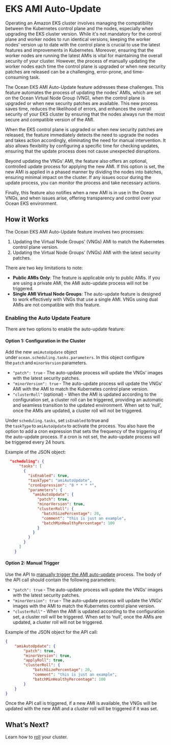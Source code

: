 # EKS AMI Auto-Update  

Operating an Amazon EKS cluster involves managing the compatibility between the Kubernetes control plane and the nodes, especially when upgrading the EKS cluster version. While it's not mandatory for the control plane and worker nodes to run identical versions, keeping the worker nodes’ version up to date with the control plane is crucial to use the latest features and improvements in Kubernetes. Moreover, ensuring that the worker nodes are running the latest AMIs is vital for maintaining the overall security of your cluster. However, the process of manually updating the worker nodes each time the control plane is upgraded or when new security patches are released can be a challenging, error-prone, and time-consuming task. 

The Ocean EKS AMI Auto-Update feature addresses these challenges. This feature automates the process of updating the nodes' AMIs, which are set on the Ocean Virtual Node Group (VNG), when the control plane is upgraded or when new security patches are available. This new process saves time, reduces the likelihood of errors, and enhances the overall security of your EKS cluster by ensuring that the nodes always run the most secure and compatible version of the AMI. 
 
When the EKS control plane is upgraded or when new security patches are released, the feature immediately detects the need to upgrade the nodes and takes action accordingly, eliminating the need for manual intervention. It also allows flexibility by configuring a specific time for checking updates, ensuring that the update process does not cause unexpected disruptions. 

Beyond updating the VNGs’ AMI, the feature also offers an optional, controlled update process for applying the new AMI. If this option is set, the new AMI is applied in a phased manner by dividing the nodes into batches, ensuring minimal impact on the cluster. If any issues occur during the update process, you can monitor the process and take necessary actions.   

Finally, this feature also notifies when a new AMI is in use in the Ocean VNGs, and when issues arise, offering transparency and control over your Ocean EKS environment. 

## How it Works 

The Ocean EKS AMI Auto-Update feature involves two processes: 
1. Updating the Virtual Node Groups’ (VNGs) AMI to match the Kubernetes control plane version. 
2. Updating the Virtual Node Groups’ (VNGs) AMI with the latest security patches. 

There are two key limitations to note: 
* **Public AMIs Only**: The feature is applicable only to public AMIs. If you are using a private AMI, the AMI auto-update process will not be triggered. 
* **Single AMI Virtual Node Groups**: The auto-update feature is designed to work effectively with VNGs that use a single AMI. VNGs using dual AMIs are not compatible with this feature.  

### Enabling the Auto Update Feature 

There are two options to enable the auto-update feature: 

#### Option 1: Configuration in the Cluster 

Add the new `amiAutoUpdate` object under `ocean.scheduling.tasks.parameters`. In this object configure the `patch` and `minorVersion` parameters. 

* `"patch": true` - The auto-update process will update the VNGs’ images with the latest security patches. 
* `"minorVersion": true` - The auto-update process will update the VNGs’ AMI with the AMI to match the Kubernetes control plane version. 
* `"clusterRoll"` (optional) - When the AMI is updated according to the configuration set, a cluster roll can be triggered, providing an automatic and seamless transition to the updated environment. When set to ‘null’, once the AMIs are updated, a cluster roll will not be triggered. 

Under `scheduling.tasks`, set `isEnabled` to true and the `taskType` to `amiAutoUpdate` to activate the process. You also have the option to add a cron expression that sets the frequency of the triggering of the auto-update process. If a cron is not set, the auto-update process will be triggered every 24 hours. 

Example of the JSON object: 

```json
  "scheduling": { 
      "tasks": [ 
        { 
          "isEnabled": true, 
          "taskType": "amiAutoUpdate", 
          "cronExpression": "0 * * * *", 
          "parameters": { 
            "amiAutoUpdate": { 
              "patch": true, 
              "minorVersion": true, 
              "clusterRoll": { 
                "batchSizePercentage": 20, 
                "comment": "this is just an example", 
                "batchMinHealthyPercentage": 100 
              } 
            } 
          } 
        } 
      ] 
    } 
``` 

#### Option 2: Manual Trigger 

Use the API to [manually trigger the AMI auto-update](https://docs.spot.io/api/#tag/Ocean-AWS/operation/oceanAwsAmiAutoUpdate) process. The body of the API call should contain the following parameters: 

* `"patch": true` - The auto-update process will update the VNGs’ images with the latest security patches. 
* `"minorVersion": true` - The auto-update process will update the VNGs’ images with the AMI to match the Kubernetes control plane version. 
* `"clusterRoll"` - When the AMI is updated according to the configuration set, a cluster roll will be triggered. When set to ‘null’, once the AMIs are updated, a cluster roll will not be triggered. 

Example of the JSON object for the API call: 

```json
{ 
    "amiAutoUpdate": { 
        "patch": true, 
        "minorVersion": true, 
        "applyRoll": true, 
        "clusterRoll": { 
            "batchSizePercentage": 20, 
            "comment": "this is just an example", 
            "batchMinHealthyPercentage": 100 
        } 
    } 
}  
```

Once the API call is triggered, if a new AMI is available, the VNGs will be updated with the new AMI and a cluster roll will be triggered if it was set. 

## What’s Next? 

Learn how to [roll](ocean/features/roll) your cluster.   

 

 

 
